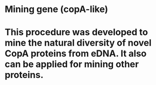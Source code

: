 # Mining gene (copA-like)
# This procedure was developed to mine the natural diversity of novel CopA proteins from eDNA. It also can be applied for mining other proteins.

